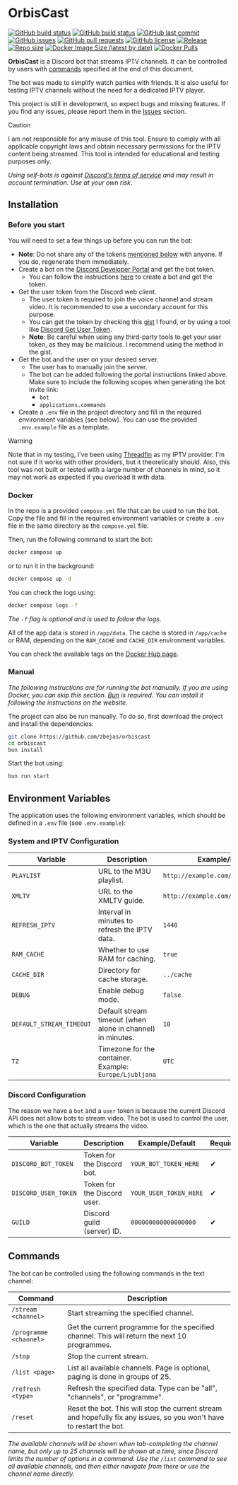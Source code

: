 # OrbisCast

[![GitHub build status](https://img.shields.io/github/actions/workflow/status/zbejas/orbiscast/main.yml?label=main%20build)](https://hub.docker.com/r/zbejas/orbiscast/tags?ordering=name)
[![GitHub build status](https://img.shields.io/github/actions/workflow/status/zbejas/orbiscast/dev.yml?label=dev%20build)](https://hub.docker.com/r/zbejas/orbiscast/tags?ordering=name)
[![GitHub last commit](https://img.shields.io/github/last-commit/zbejas/orbiscast)](https://github.com/zbejas/orbiscast/commits/main)
[![GitHub issues](https://img.shields.io/github/issues/zbejas/orbiscast)](https://github.com/zbejas/orbiscast/issues)
[![GitHub pull requests](https://img.shields.io/github/issues-pr/zbejas/orbiscast)](https://github.com/zbejas/orbiscast/pulls)
[![GitHub license](https://img.shields.io/github/license/zbejas/orbiscast)](https://github.com/zbejas/orbiscast/blob/main/LICENSE.md)
[![Release](https://img.shields.io/github/v/release/zbejas/orbiscast)](https://github.com/zbejas/orbiscast/releases)
[![Repo size](https://img.shields.io/github/repo-size/zbejas/orbiscast)](https://github.com/zbejas/orbiscast/)
[![Docker Image Size (latest by date)](https://img.shields.io/docker/image-size/zbejas/orbiscast?sort=date)](https://hub.docker.com/r/zbejas/orbiscast)
[![Docker Pulls](https://img.shields.io/docker/pulls/zbejas/orbiscast)](https://hub.docker.com/r/zbejas/orbiscast)

**OrbisCast** is a Discord bot that streams IPTV channels. It can be controlled by users with [commands](#commands) specified at the end of this document.

The bot was made to simplify watch parties with friends. It is also useful for testing IPTV channels without the need for a dedicated IPTV player.

This project is still in development, so expect bugs and missing features. If you find any issues, please report them in the [Issues](https://github.com/zbejas/orbiscast/issues) section.

> [!CAUTION]
> I am not responsible for any misuse of this tool. Ensure to comply with all applicable copyright laws and obtain necessary permissions for the IPTV content being streamed. This tool is intended for educational and testing purposes only.
>
> _Using self-bots is against [Discord's terms of service](https://discord.com/guidelines) and may result in account termination. Use at your own risk._

## Installation

### Before you start

You will need to set a few things up before you can run the bot:

- **Note**: Do not share any of the tokens [mentioned below](#discord-configuration) with anyone. If you do, regenerate them immediately.
- Create a bot on the [Discord Developer Portal](https://discord.com/developers/applications) and get the bot token.
  - You can follow the instructions [here](https://discordpy.readthedocs.io/en/stable/discord.html) to create a bot and get the token.
- Get the user token from the Discord web client.
  - The user token is required to join the voice channel and stream video. It is recommended to use a secondary account for this purpose.
  - You can get the token by checking this [gist](https://gist.github.com/MarvNC/e601f3603df22f36ebd3102c501116c6#file-get-discord-token-from-browser-md) I found, or by using a tool like [Discord Get User Token](https://chromewebstore.google.com/detail/discord-get-user-token/accgjfooejbpdchkfpngkjjdekkcbnfd).
  - **Note**: Be careful when using any third-party tools to get your user token, as they may be malicious. I recommend using the method in the gist.
- Get the bot and the user on your desired server.
  - The user has to manually join the server.
  - The bot can be added following the portal instructions linked above. Make sure to include the following scopes when generating the bot invite link:
    - `bot`
    - `applications.commands`
- Create a `.env` file in the project directory and fill in the required environment variables (see below). You can use the provided `.env.example` file as a template.

> [!Warning]
> Note that in my testing, I've been using [Threadfin](https://github.com/Threadfin/Threadfin) as my IPTV provider. I'm not sure if it works with other providers, but it theoretically should. Also, this tool was not built or tested with a large number of channels in mind, so it may not work as expected if you overload it with data.

### Docker

In the repo is a provided `compose.yml` file that can be used to run the bot.
Copy the file and fill in the required environment variables or create a `.env` file in the same directory as the `compose.yml` file.

Then, run the following command to start the bot:

```bash
docker compose up
```

or to run it in the background:

```bash
docker compose up -d
```

You can check the logs using:

```bash
docker compose logs -f
```

_The `-f` flag is optional and is used to follow the logs._

All of the app data is stored in `/app/data`. The cache is stored in `/app/cache` or RAM, depending on the `RAM_CACHE` and `CACHE_DIR` environment variables.

You can check the available tags on the [Docker Hub page](https://hub.docker.com/r/zbejas/orbiscast/tags?ordering=name).

### Manual

_The following instructions are for running the bot manually. If you are using Docker, you can skip this section. [Bun](https://bun.sh/) is required. You can install it following the instructions on the website._

The project can also be run manually. To do so, first download the project and install the dependencies:

```bash
git clone https://github.com/zbejas/orbiscast
cd orbiscast
bun install
```

Start the bot using:

```bash
bun run start
```

## Environment Variables

The application uses the following environment variables, which should be defined in a `.env` file (see `.env.example`):

### System and IPTV Configuration

| Variable           | Description                                      | Example/Default                          | Required |
|--------------------|--------------------------------------------------|------------------------------------------|----------|
| `PLAYLIST`         | URL to the M3U playlist.                         | `http://example.com/m3u/playlist.m3u`    | ✔        |
| `XMLTV`            | URL to the XMLTV guide.                          | `http://example.com/xmltv/guide.xml`     | ✔        |
| `REFRESH_IPTV`     | Interval in minutes to refresh the IPTV data.    | `1440`                                   | ✘        |
| `RAM_CACHE`        | Whether to use RAM for caching.                  | `true`                                  | ✘        |
| `CACHE_DIR`        | Directory for cache storage.                     | `../cache`                               | ✘        |
| `DEBUG`            | Enable debug mode.                               | `false`                                  | ✘        |
| `DEFAULT_STREAM_TIMEOUT` | Default stream timeout (when alone in channel) in minutes.            | `10`                                     | ✘        |
| `TZ`               | Timezone for the container. Example: `Europe/Ljubljana`                      | `UTC`                                    | ✘        |

### Discord Configuration

The reason we have a `bot` and a `user` token is because the current Discord API does not allow bots to stream video. The bot is used to control the user, which is the one that actually streams the video.

| Variable              | Description                                      | Example/Default                          | Required |
|-----------------------|--------------------------------------------------|------------------------------------------|----------|
| `DISCORD_BOT_TOKEN`           | Token for the Discord bot.                       | `YOUR_BOT_TOKEN_HERE`                    | ✔        |
| `DISCORD_USER_TOKEN`  | Token for the Discord user.                      | `YOUR_USER_TOKEN_HERE`                   | ✔        |
| `GUILD`               | Discord guild (server) ID.                       | `000000000000000000`                     | ✔        |

## Commands

The bot can be controlled using the following commands in the text channel:

| Command | Description |
|---------|-------------|
| `/stream <channel>` | Start streaming the specified channel. |
| `/programme <channel>` | Get the current programme for the specified channel. This will return the next 10 programmes. |
| `/stop` | Stop the current stream. |
| `/list <page>` | List all available channels. Page is optional, paging is done in groups of 25. |
| `/refresh <type>` | Refresh the specified data. Type can be "all", "channels", or "programme". |
| `/reset` | Reset the bot. This will stop the current stream and hopefully fix any issues, so you won't have to restart the bot. |

_The available channels will be shown when tab-completing the channel name, but only up to 25 channels will be shown at a time, since Discord limits the number of options in a command. Use the `/list` command to see all available channels, and then either navigate from there or use the channel name directly._
